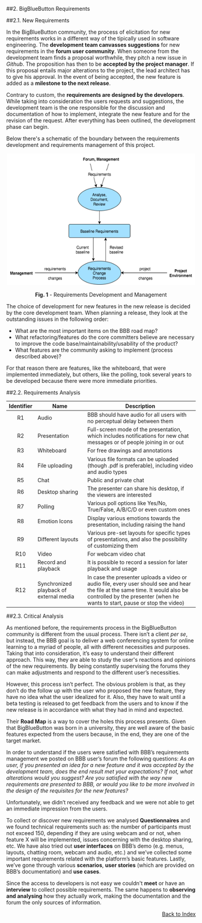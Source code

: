 ##2. BigBlueButton Requirements

##2.1. New Requirements

In the BigBlueButton community, the process of elicitation for new requirements works in a different way of the tipically used in software engineering. 
The **development team canvasses suggestions** for  new requirements in the **forum user community**. When someone from the development team finds a proposal worthwhile, they pitch a new issue in *Github*. The proposition has then to be **accepted by the project manager**. If this proposal entails major alterations to the project, the lead architect has to give his approval. In the event of being accepted, the new feature is added as a **milestone to the next release**.

Contrary to custom, the **requirements are designed by the developers**. While taking into consideration the users requests and suggestions, the development team is the one responsible for the discussion and documentation of how to implement, integrate the new feature and for the revision of the request. After everything has been outlined, the development phase can begin.

Below there's a schematic of the boundary between the requirements development and requirements management of this project.

<p align="center">
  <img src="images/requirementsManagement.png" width="500" height="350">
  <span class="caption">
        <p align="center"><b>Fig. 1</b> - Requirements Development and Management</p>
        </span>
</p>

The choice of development for new features in the new release is decided by the core development team. 
When planning a release, they look at the outstanding issues in the following order:
* What are the most important items on the BBB road map?
* What refactoring/features do the core committers believe are necessary to improve the code base/maintainability/usability of the product?
* What features are the community asking to implement (process described above)?

For that reason there are features, like the whiteboard, that were implemented immediately, but others, like the polling, took several years to be developed because there were more immediate priorities.
 

##2.2. Requirements Analysis

<!-- Tabela com os requisitos + características -->

| Identifier | Name   |      Description    |
|:----------:|----------|-------------|
| R1 | Audio |  BBB should have audio for all users with no perceptual delay between them |
| R2 | Presentation |  Full-screen mode of the presentation, which includes notifications for new chat messages or of people joining in or out  |
| R3 | Whiteboard | For free drawings and annotations |
| R4 | File uploading | Various file formats can be uploaded (though .pdf is preferable), including video and audio types |
| R5 | Chat | Public and private chat |
| R6 | Desktop sharing | The presenter can share his desktop, if the viewers are interested |
| R7 | Polling | Various poll options like Yes/No, True/False, A/B/C/D or even custom ones |
| R8 | Emotion Icons | Display various emotions towards the presentation, including raising the hand |
| R9 | Different layouts | Various pre-set layouts for specific types of presentations, and also the possibility of customizing them |
| R10 | Video | For webcam video chat |
| R11 | Record and playback | It is possible to record a session for later playback and usage |
| R12 | Synchronized playback of external media | In case the presenter uploads a video or audio file, every user should see and hear the file at the same time. It would also be controlled by the presenter (when he wants to start, pause or stop the video)

##2.3. Critical Analysis

<!-- Problemas que tivemos em fazer o levantamento de requesitos, Técnicas usadas e porque que não usamos outras -->
As mentioned before, the requirements process in the BigBlueButton community is different from the usual process. There isn’t a client *per se*, but instead, the BBB goal is to deliver a  web conferencing system for online learning to a myriad of people, all with different necessities and purposes. Taking that into consideration, it’s easy to understand their different approach. This way, they are able to study the user's reactions and opinions of the new requirements. By being constantly supervising the forums they can make adjustments and respond to the different user’s necessities.    

However, this process isn’t perfect. The obvious problem is that, as they don’t do the follow up with the user who proposed the new feature, they have no idea what the user idealized for it. Also, they have to wait until a beta testing is released to get feedback from the users and to know if the new release is in accordance with what they had in mind and expected.    

Their **Road Map** is a way to cover the holes this process presents. Given that BigBlueButton was born in a university, they are well aware of the basic features expected from the users because, in the end, they are one of the target market.

In order to understand if the users were satisfied with BBB’s requirements management we posted on BBB user’s forum the following questions: 
*As an user, if you presented an idea for a new feature and it was accepted by the development team, does the end result met your expectations? If not, what alterations would you suggest?*
*Are you satisfied with the way new requirements are presented to BBB, or would you like to be more involved in the design of the requisites for the new features?*

Unfortunately, we didn’t received any feedback and we were not able to get an immediate impression from the users.

To collect or discover new requirements we analysed **Questionnaires** and we found technical requirements such as: the number of participants must not exceed 150, depending if they are using webcam and or not, when feature X will be implemented, issues concerning with the desktop sharing, etc. We have also tried out **user interfaces** on BBB’s demo (e.g. menus, layouts, chatting room, webcam and audio, etc.) and we’ve collected some important requirements related with the platform’s basic features. Lastly, we’ve gone through various **scenarios**, **user stories** (which are provided on BBB’s documentation) and **use cases**. 

Since the access to developers is not easy we couldn't **meet** or have an **interview** to collect possible requirements. The same happens to **observing and analysing** how they actually work, making the documentation and the forum the only sources of information.

<p align=right>
  <a href="https://github.com/mariateresachaves/bigbluebutton/blob/master/ESOF-DOCS/Requirements/Index.md">Back to Index</a>
</p>

